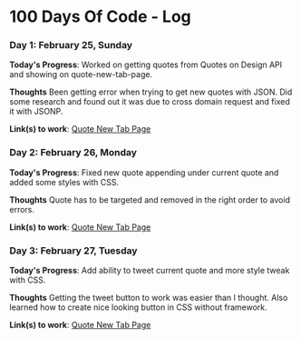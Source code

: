 # 100 Days Of Code - Log

### Day 1: February 25, Sunday

**Today's Progress**: Worked on getting quotes from Quotes on Design API and showing on quote-new-tab-page.

**Thoughts** Been getting error when trying to get new quotes with JSON. Did some research and found out it was due to cross domain request and fixed it with JSONP.

**Link(s) to work**: [Quote New Tab Page](https://github.com/kelvinman/quote-new-tab-page)

### Day 2: February 26, Monday

**Today's Progress**: Fixed new quote appending under current quote and added some styles with CSS.

**Thoughts** Quote has to be targeted and removed in the right order to avoid errors.

**Link(s) to work**: [Quote New Tab Page](https://github.com/kelvinman/quote-new-tab-page)

### Day 3: February 27, Tuesday

**Today's Progress**: Add ability to tweet current quote and more style tweak with CSS.

**Thoughts** Getting the tweet button to work was easier than I thought. Also learned how to create nice looking button in CSS without framework.

**Link(s) to work**: [Quote New Tab Page](https://github.com/kelvinman/quote-new-tab-page)

